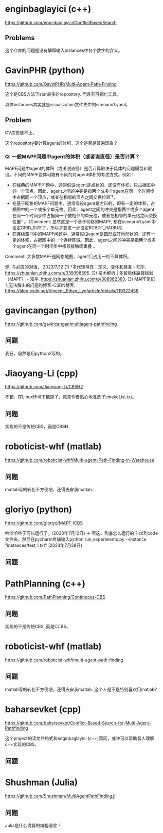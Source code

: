 # enginbaglayici (c++)

https://github.com/enginbaglayici/ConflictBasedSearch

## Problems

这个仓库的问题是没有解释输入instances中各个数字的含义。

# GavinPHR (python)

https://github.com/GavinPHR/Multi-Agent-Path-Finding

这个是CBS方法下star最多的repository. 而且有可视化工具。

具体instances其实就是visualization文件夹中的scenario1.yaml。

## Problem

CV库安装不上。

这个repository要计算agent的体积，这个是否是普遍现象？

### Q: 一般MAPF问题中agent的体积（或者说直径）是否计算？

MAPF问题中agent的体积（或者说直径）是否计算取决于具体的问题模型和假设。不同的MAPF变体可能有不同的对agent体积的考虑方式。例如：

- 在经典的MAPF问题中，通常假设agent是点状的，即没有体积，只占据图中的一个顶点。因此，agent之间的冲突是指两个或多个agent在同一个时间步中占据同一个顶点，或者在相邻的顶点之间交换位置¹²。
- 在基于网格的MAPF问题中，通常假设agent是方形的，即有一定的体积，占据图中的一个或多个单元格。因此，agent之间的冲突是指两个或多个agent在同一个时间步中占据同一个或相邻的单元格，或者在相邻的单元格之间交换位置³ 。（Comment: 显然这是一个基于网格的MAPF, 都在scenario1.yaml中设定GRID_SIZE了，所以才要进一步设定ROBOT_RADIUS）
- 在连续空间中的MAPF问题中，通常假设agent是圆形或其他形状的，即有一定的体积，占据图中的一个连续区域。因此，agent之间的冲突是指两个或多个agent在同一个时间步中相互接触或重叠 。

Comment: 大多数MAPF是网格地图，agent只占用一格不算体积。

源: 与必应的对话， 2023/7/12
(1) *多代理寻径：定义、变体和基准 - 知乎. https://zhuanlan.zhihu.com/p/339098595.
(2) 技术解析 | 多智能体路径规划（MAPF） - 知乎. https://zhuanlan.zhihu.com/p/388982360.
(3) MAPF笔记1_无法解出的问题的博客-CSDN博客. https://blog.csdn.net/Vincent_Ethan_Lyq/article/details/119322458.

# gavincangan (python)

https://github.com/gavincangan/multiagent-pathfinding

## 问题

我日，居然是用python2写的。

# Jiaoyang-Li (cpp)

https://github.com/Jiaoyang-Li/CBSH2

不错，在Linux环境下能跑了。原来作者贴心地准备了cmakeList.txt。

## 问题

实现的不是传统CBS，而是CBSH

# roboticist-whf (matlab)

https://github.com/roboticist-whf/Multi-agent-Path-Finding-in-Warehouse

## 问题

matlab写的转化不方便吧，还得去安装matlab. 

# gloriyo (python)

https://github.com/gloriyo/MAPF-ICBS

哈哈哈终于可以运行了。(2023年7月12日) => 啊这，到底怎么运行的？cd到code文件夹，然后在pycharm终端输入python run_experiments.py  --instance "instances/test_1.txt"  (2023年7月28日)



## 问题

# PathPlanning (c++)

https://github.com/PathPlanning/Continuous-CBS

## 问题

实现的不是传统CBS, 而是CCBS。

# roboticist-whf (matlab)

https://github.com/roboticist-whf/multi-agent-path-finding

## 问题

matlab写的转化不方便吧，还得去安装matlab. 这个人是不是特别喜欢用matlab? 

# baharsevket (cpp)

https://github.com/baharsevket/Conflict-Based-Search-for-Multi-Agent-Pathfinding

这个project的读文件格式和enginbaglayici (c++)雷同，或许可以帮助吾人理解c++实现的CBS。

## 问题

# Shushman (Julia)

https://github.com/Shushman/MultiAgentPathFinding.jl

## 问题

Julia是什么诡异的编程语言？
